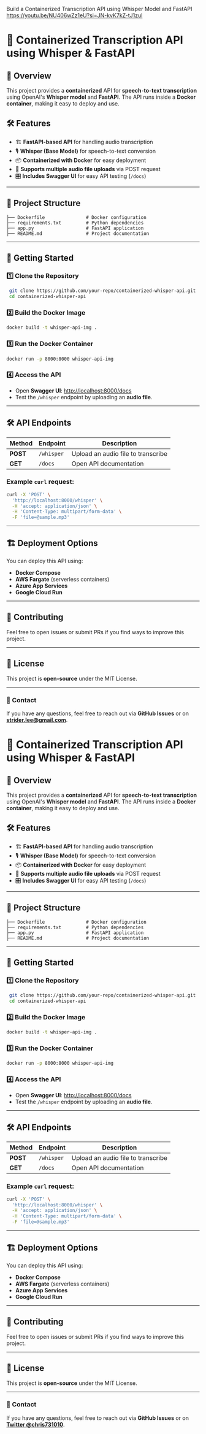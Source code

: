 Build a Containerized Transcription API using Whisper Model and FastAPI
 https://youtu.be/NU406wZz1eU?si=JN-kvK7kZ-tJ1zul

 # 📜 Containerized Transcription API using Whisper & FastAPI

## 🚀 Overview
This project provides a **containerized** API for **speech-to-text transcription** using OpenAI's **Whisper model** and **FastAPI**. The API runs inside a **Docker container**, making it easy to deploy and use.

## 🛠️ Features
- 🏗 **FastAPI-based API** for handling audio transcription
- 🎙 **Whisper (Base Model)** for speech-to-text conversion
- 📦 **Containerized with Docker** for easy deployment
- 📄 **Supports multiple audio file uploads** via POST request
- 🎛 **Includes Swagger UI** for easy API testing (`/docs`)

---

## 📂 Project Structure
```
├── Dockerfile               # Docker configuration
├── requirements.txt         # Python dependencies
├── app.py                   # FastAPI application
├── README.md                # Project documentation
```

---

## 🚀 Getting Started

### 1️⃣ Clone the Repository
```sh
 git clone https://github.com/your-repo/containerized-whisper-api.git
 cd containerized-whisper-api
```

### 2️⃣ Build the Docker Image
```sh
docker build -t whisper-api-img .
```

### 3️⃣ Run the Docker Container
```sh
docker run -p 8000:8000 whisper-api-img
```

### 4️⃣ Access the API
- Open **Swagger UI**: [http://localhost:8000/docs](http://localhost:8000/docs)
- Test the `/whisper` endpoint by uploading an **audio file**.

---

## 🛠️ API Endpoints
| Method | Endpoint  | Description |
|--------|----------|-------------|
| **POST** | `/whisper` | Upload an audio file to transcribe |
| **GET**  | `/docs` | Open API documentation |

### Example `curl` request:
```sh
curl -X 'POST' \
  'http://localhost:8000/whisper' \
  -H 'accept: application/json' \
  -H 'Content-Type: multipart/form-data' \
  -F 'file=@sample.mp3'
```

---

## 🏗 Deployment Options
You can deploy this API using:
- **Docker Compose**
- **AWS Fargate** (serverless containers)
- **Azure App Services**
- **Google Cloud Run**

---

## 🤝 Contributing
Feel free to open issues or submit PRs if you find ways to improve this project.

---

## 📜 License
This project is **open-source** under the MIT License.

---

### 📧 Contact
If you have any questions, feel free to reach out via **GitHub Issues** or on **strider.lee@gmail.com**.


# 📜 Containerized Transcription API using Whisper & FastAPI

## 🚀 Overview
This project provides a **containerized** API for **speech-to-text transcription** using OpenAI's **Whisper model** and **FastAPI**. The API runs inside a **Docker container**, making it easy to deploy and use.

## 🛠️ Features
- 🏗 **FastAPI-based API** for handling audio transcription
- 🎙 **Whisper (Base Model)** for speech-to-text conversion
- 📦 **Containerized with Docker** for easy deployment
- 📄 **Supports multiple audio file uploads** via POST request
- 🎛 **Includes Swagger UI** for easy API testing (`/docs`)

---

## 📂 Project Structure
```
├── Dockerfile               # Docker configuration
├── requirements.txt         # Python dependencies
├── app.py                   # FastAPI application
├── README.md                # Project documentation
```

---

## 🚀 Getting Started

### 1️⃣ Clone the Repository
```sh
 git clone https://github.com/your-repo/containerized-whisper-api.git
 cd containerized-whisper-api
```

### 2️⃣ Build the Docker Image
```sh
docker build -t whisper-api-img .
```

### 3️⃣ Run the Docker Container
```sh
docker run -p 8000:8000 whisper-api-img
```

### 4️⃣ Access the API
- Open **Swagger UI**: [http://localhost:8000/docs](http://localhost:8000/docs)
- Test the `/whisper` endpoint by uploading an **audio file**.

---

## 🛠️ API Endpoints
| Method | Endpoint  | Description |
|--------|----------|-------------|
| **POST** | `/whisper` | Upload an audio file to transcribe |
| **GET**  | `/docs` | Open API documentation |

### Example `curl` request:
```sh
curl -X 'POST' \
  'http://localhost:8000/whisper' \
  -H 'accept: application/json' \
  -H 'Content-Type: multipart/form-data' \
  -F 'file=@sample.mp3'
```

---

## 🏗 Deployment Options
You can deploy this API using:
- **Docker Compose**
- **AWS Fargate** (serverless containers)
- **Azure App Services**
- **Google Cloud Run**

---

## 🤝 Contributing
Feel free to open issues or submit PRs if you find ways to improve this project.

---

## 📜 License
This project is **open-source** under the MIT License.

---

### 📧 Contact
If you have any questions, feel free to reach out via **GitHub Issues** or on **[Twitter @chris731010](https://twitter.com/chris731010)**.

